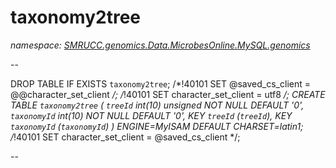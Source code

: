 ﻿# taxonomy2tree
_namespace: [SMRUCC.genomics.Data.MicrobesOnline.MySQL.genomics](./index.md)_

--
 
 DROP TABLE IF EXISTS `taxonomy2tree`;
 /*!40101 SET @saved_cs_client = @@character_set_client */;
 /*!40101 SET character_set_client = utf8 */;
 CREATE TABLE `taxonomy2tree` (
 `treeId` int(10) unsigned NOT NULL DEFAULT '0',
 `taxonomyId` int(10) NOT NULL DEFAULT '0',
 KEY `treeId` (`treeId`),
 KEY `taxonomyId` (`taxonomyId`)
 ) ENGINE=MyISAM DEFAULT CHARSET=latin1;
 /*!40101 SET character_set_client = @saved_cs_client */;
 
 --




